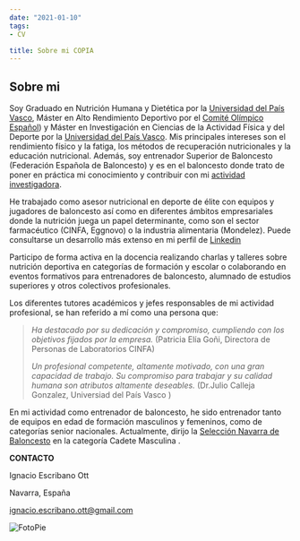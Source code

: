 ```yaml
---
date: "2021-01-10"
tags:
- CV

title: Sobre mi COPIA
---
```


## Sobre mi

Soy Graduado en Nutrición Humana y Dietética por la [Universidad del País Vasco](https://www.ehu.eus/es/web/farmazia-fakultatea), Máster en Alto Rendimiento Deportivo por el [Comité Olímpico Español](https://www.coe.es/2012/COEHOME2012.nsf/FHomeDemo?OpenForm)) y Máster en Investigación en Ciencias de la Actividad Física y del Deporte por la [Universidad del País Vasco](https://www.ehu.eus/es/web/master/master-actividad-fisica-deporte#:~:text=El%20M%C3%A1ster%20en%20Ciencias%20de,ocio%20o%20la%20educaci%C3%B3n%20f%C3%ADsica). Mis principales intereses son el rendimiento físico y la fatiga, los métodos de recuperación nutricionales y la educación nutricional. Además, soy entrenador Superior de Baloncesto (Federación Española de Baloncesto) y es en el baloncesto donde trato de poner en práctica mi conocimiento y contribuir con mi [actividad investigadora](https://www.researchgate.net/profile/Ignacio_Escribano-Ott). 


He trabajado como asesor nutricional en deporte de élite con equipos y jugadores de baloncesto así como en diferentes ámbitos empresariales donde la nutrición juega un papel determinante, como son el sector farmacéutico (CINFA, Eggnovo) o la industria alimentaria (Mondelez). Puede consultarse un desarrollo más extenso en mi perfil de [Linkedin](https://www.linkedin.com/in/igeso)

Participo de forma activa en la docencia realizando charlas y talleres sobre nutrición deportiva en categorías de formación y escolar o colaborando en eventos formativos para entrenadores de baloncesto, alumnado de estudios superiores y otros colectivos profesionales.

Los diferentes tutores académicos y jefes responsables de mi actividad profesional, se han referido a mí como una persona que:

> *Ha destacado por su dedicación y compromiso, cumpliendo con los objetivos fijados por la empresa.* (Patricia Elía Goñi, Directora de Personas de Laboratorios CINFA)
> 
> *Un profesional competente, altamente motivado, con una gran capacidad de trabajo. Su compromiso para trabajar y su calidad humana son atributos altamente deseables.* (Dr.Julio Calleja Gonzalez, Universiad del País Vasco )

En mi actividad como entrenador de baloncesto, he sido entrenador tanto de equipos en edad de formación masculinos y femeninos, como de categorías senior nacionales. Actualmente, dirijo la [Selección Navarra de Baloncesto](https://www.fnbaloncesto.com/es/organigrama-%C3%A1rea-t%C3%A9cnica.html) en la categoría Cadete Masculina . 

__CONTACTO__

Ignacio Escribano Ott

Navarra, España

ignacio.escribano.ott@gmail.com


![FotoPie](https://pbs.twimg.com/profile_images/1347498058679013377/jQMZU_wT_400x400.jpg)


